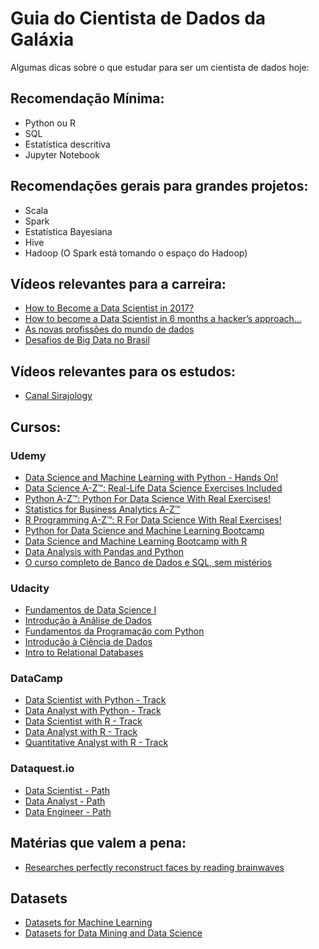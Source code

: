 # Guia do Cientista de Dados da Galáxia

Algumas dicas sobre o que estudar para ser um cientista de dados hoje:

## Recomendação Mínima:
  - Python ou R
  - SQL 
  - Estatística descritiva
  - Jupyter Notebook

## Recomendações gerais para grandes projetos:
  - Scala
  - Spark 
  - Estatística Bayesiana
  - Hive
  - Hadoop (O Spark está tomando o espaço do Hadoop)

## Vídeos relevantes para a carreira:
  - [How to Become a Data Scientist in 2017?](https://youtu.be/ccCblUZFM0w)
  - [How to become a Data Scientist in 6 months a hacker’s approach...](https://www.youtube.com/watch?v=rIofV14c0tc)
  - [As novas profissões do mundo de dados](https://www.youtube.com/watch?v=DYSYHiNh9LE)
  - [Desafios de Big Data no Brasil](https://www.youtube.com/watch?v=oPgvUllQFPc)

## Vídeos relevantes para os estudos:
  - [Canal Sirajology](https://www.youtube.com/channel/UCWN3xxRkmTPmbKwht9FuE5A)

## Cursos:

### Udemy
  - [Data Science and Machine Learning with Python - Hands On!](https://www.udemy.com/data-science-and-machine-learning-with-python-hands-on/)
  - [Data Science A-Z™: Real-Life Data Science Exercises Included](https://www.udemy.com/datascience/)
  - [Python A-Z™: Python For Data Science With Real Exercises!](https://www.udemy.com/python-coding/)
  - [Statistics for Business Analytics A-Z™](https://www.udemy.com/data-statistics/)
  - [R Programming A-Z™: R For Data Science With Real Exercises!](https://www.udemy.com/r-programming/)
  - [Python for Data Science and Machine Learning Bootcamp](https://www.udemy.com/python-for-data-science-and-machine-learning-bootcamp/)
  - [Data Science and Machine Learning Bootcamp with R](https://www.udemy.com/data-science-and-machine-learning-bootcamp-with-r/)
  - [Data Analysis with Pandas and Python](https://www.udemy.com/data-analysis-with-pandas/)
  - [O curso completo de Banco de Dados e SQL, sem mistérios](https://www.udemy.com/bancos-de-dados-relacionais-basico-avancado/)

### Udacity
  - [Fundamentos de Data Science I](https://br.udacity.com/course/fundamentos-data-science-i-python--nd110/)
  - [Introdução à Análise de Dados](https://br.udacity.com/course/intro-to-data-analysis--ud170/)
  - [Fundamentos da Programação com Python](https://br.udacity.com/course/programming-foundations-with-python--ud036/)
  - [Introdução à Ciência de Dados](https://br.udacity.com/course/intro-to-data-science--ud359/)
  - [Intro to Relational Databases](https://br.udacity.com/course/intro-to-relational-databases--ud197/)

### DataCamp
  - [Data Scientist with Python - Track](https://www.datacamp.com/tracks/data-scientist-with-python)
  - [Data Analyst with Python - Track](https://www.datacamp.com/tracks/data-analyst-with-python)
  - [Data Scientist with R - Track](https://www.datacamp.com/tracks/data-scientist-with-r)
  - [Data Analyst with R - Track](https://www.datacamp.com/tracks/data-analyst-with-r)
  - [Quantitative Analyst with R - Track](https://www.datacamp.com/tracks/quantitative-analyst-with-r)

### Dataquest.io
  - [Data Scientist - Path](https://www.dataquest.io/path/data-scientist)
  - [Data Analyst - Path](https://www.dataquest.io/path/data-analyst)
  - [Data Engineer - Path](https://www.dataquest.io/path/data-engineer)  

## Matérias que valem a pena:

- [Researches perfectly reconstruct faces by reading brainwaves](https://singularityhub.com/2017/06/14/forget-police-sketches-researchers-perfectly-reconstruct-faces-by-reading-brainwaves/)

## Datasets
 - [Datasets for Machine Learning](https://docs.google.com/spreadsheets/d/1AQvZ7-Kg0lSZtG1wlgbIsrm90HaTZrJGQMz-uKRRlFw/edit#gid=0)
 - [Datasets for Data Mining and Data Science](http://www.kdnuggets.com/datasets/index.html)